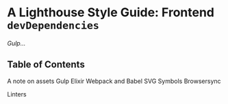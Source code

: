 # A Lighthouse Style Guide: Frontend `devDependencies`

*Gulp...*

## Table of Contents

<!-- 1. [Project Structure](#1-project-structure) -->

A note on assets
Gulp
Elixir
Webpack and Babel
SVG Symbols
Browsersync

Linters
